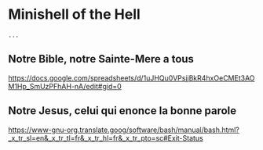 # Minishell of the Hell
```
...
```

## Notre Bible, notre Sainte-Mere a tous

https://docs.google.com/spreadsheets/d/1uJHQu0VPsjjBkR4hxOeCMEt3AOM1Hp_SmUzPFhAH-nA/edit#gid=0

## Notre Jesus, celui qui enonce la bonne parole 

https://www-gnu-org.translate.goog/software/bash/manual/bash.html?_x_tr_sl=en&_x_tr_tl=fr&_x_tr_hl=fr&_x_tr_pto=sc#Exit-Status
